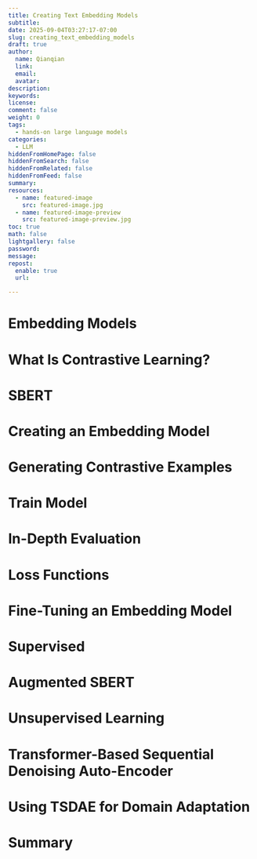 ```yaml
---
title: Creating Text Embedding Models
subtitle:
date: 2025-09-04T03:27:17-07:00
slug: creating_text_embedding_models
draft: true
author:
  name: Qianqian
  link:
  email:
  avatar:
description:
keywords:
license:
comment: false
weight: 0
tags:
  - hands-on large language models
categories:
  - LLM
hiddenFromHomePage: false
hiddenFromSearch: false
hiddenFromRelated: false
hiddenFromFeed: false
summary:
resources:
  - name: featured-image
    src: featured-image.jpg
  - name: featured-image-preview
    src: featured-image-preview.jpg
toc: true
math: false
lightgallery: false
password:
message:
repost:
  enable: true
  url:

---
```


<!--more-->

# Embedding Models
# What Is Contrastive Learning?
# SBERT
# Creating an Embedding Model
# Generating Contrastive Examples
# Train Model
# In-Depth Evaluation
# Loss Functions
# Fine-Tuning an Embedding Model
# Supervised
# Augmented SBERT
# Unsupervised Learning
# Transformer-Based Sequential Denoising Auto-Encoder
# Using TSDAE for Domain Adaptation
# Summary

